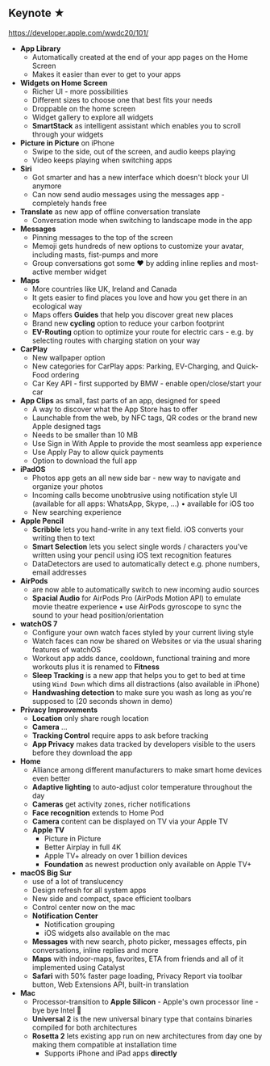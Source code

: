 ## Keynote ★

https://developer.apple.com/wwdc20/101/

- **App Library**
  - Automatically created at the end of your app pages on the Home Screen
  - Makes it easier than ever to get to your apps
- **Widgets on Home Screen**
  - Richer UI - more possibilities
  - Different sizes to choose one that best fits your needs
  - Droppable on the home screen
  - Widget gallery to explore all widgets
  - **SmartStack** as intelligent assistant which enables you to scroll through your widgets
- **Picture in Picture** on iPhone
  - Swipe to the side, out of the screen, and audio keeps playing
  - Video keeps playing when switching apps
- **Siri**
  - Got smarter and has a new interface which doesn't block your UI anymore
  - Can now send audio messages using the messages app - completely hands free
- **Translate** as new app of offline conversation translate
  - Conversation mode when switching to landscape mode in the app
- **Messages**
  - Pinning messages to the top of the screen
  - Memoji gets hundreds of new options to customize your avatar, including masts, fist-pumps and more
  - Group conversations got some ❤️ by adding inline replies and most-active member widget
- **Maps**
  - More countries like UK, Ireland and Canada
  - It gets easier to find places you love and how you get there in an ecological way
  - Maps offers **Guides** that help you discover great new places
  - Brand new **cycling** option to reduce your carbon footprint
  - **EV-Routing** option to optimize your route for electric cars - e.g. by selecting routes with charging station on your way
- **CarPlay**
  - New wallpaper option
  - New categories for CarPlay apps: Parking, EV-Charging, and Quick-Food ordering
  - Car Key API - first supported by BMW - enable open/close/start your car
- **App Clips** as small, fast parts of an app, designed for speed
  - A way to discover what the App Store has to offer
  - Launchable from the web, by NFC tags, QR codes or the brand new Apple designed tags
  - Needs to be smaller than 10 MB
  - Use Sign in With Apple to provide the most seamless app experience
  - Use Apply Pay to allow quick payments
  - Option to download the full app
- **iPadOS**
  - Photos app gets an all new side bar - new way to navigate and organize your photos
  - Incoming calls become unobtrusive using notification style UI (available for all apps: WhatsApp, Skype, ...) • available for iOS too
  - New searching experience
- **Apple Pencil**
  - **Scribble** lets you hand-write in any text field. iOS converts your writing then to text
  - **Smart Selection** lets you select single words / characters you've written using your pencil using iOS text recognition features
  - DataDetectors are used to automatically detect e.g. phone numbers, email addresses
- **AirPods**
  - are now able to automatically switch to new incoming audio sources
  - **Spacial Audio** for AirPods Pro (AirPods Motion API) to emulate movie theatre experience • use AirPods gyroscope to sync the sound to your head position/orientation
- **watchOS 7**
  - Configure your own watch faces styled by your current living style
  - Watch faces can now be shared on Websites or via the usual sharing features of watchOS
  - Workout app adds dance, cooldown, functional training and more workouts plus it is renamed to **Fitness**
  - **Sleep Tracking** is a new app that helps you to get to bed at time using `Wind Down` which dims all distractions (also available in iPhone)
  - **Handwashing detection** to make sure you wash as long as you're supposed to (20 seconds shown in demo)
- **Privacy Improvements**
  - **Location** only share rough location
  - **Camera** ...
  - **Tracking Control** require apps to ask before tracking
  - **App Privacy** makes data tracked by developers visible to the users before they download the app
- **Home**
  - Alliance among different manufacturers to make smart home devices even better
  - **Adaptive lighting** to auto-adjust color temperature throughout the day
  - **Cameras** get activity zones, richer notifications
  - **Face recognition** extends to Home Pod
  - **Camera** content can be displayed on TV via your Apple TV
  - **Apple TV**
    - Picture in Picture
    - Better Airplay in full 4K
    - Apple TV+ already on over 1 billion devices
    - **Foundation** as newest production only available on Apple TV+
- **macOS Big Sur**
  - use of a lot of translucency
  - Design refresh for all system apps
  - New side and compact, space efficient toolbars
  - Control center now on the mac
  - **Notification Center**
    - Notification grouping
    - iOS widgets also available on the mac
  - **Messages** with new search, photo picker, messages effects, pin conversations, inline replies and more
  - **Maps** with indoor-maps, favorites, ETA from friends and all of it implemented using Catalyst
  - **Safari** with 50% faster page loading, Privacy Report via toolbar button, Web Extensions API, built-in translation
- **Mac**
  - Processor-transition to **Apple Silicon** - Apple's own processor line - bye bye Intel 👋
  - **Universal 2** is the new universal binary type that contains binaries compiled for both architectures
  - **Rosetta 2** lets existing app run on new architectures from day one by making them compatible at installation time
    - Supports iPhone and iPad apps **directly**
